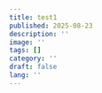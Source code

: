 ```yaml
---
title: test1
published: 2025-08-23
description: ''
image: ''
tags: []
category: ''
draft: false 
lang: ''
---
```

